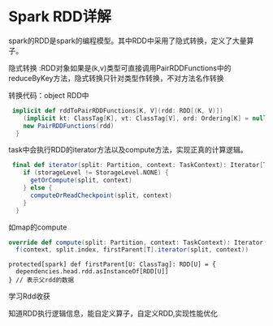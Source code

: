 # Spark RDD详解

spark的RDD是spark的编程模型。其中RDD中采用了隐式转换，定义了大量算子。

隐式转换 :RDD对象如果是(k,v)类型可直接调用PairRDDFunctions中的reduceByKey方法，隐式转换只针对类型作转换，不对方法名作转换

转换代码：object RDD中

```scala
 implicit def rddToPairRDDFunctions[K, V](rdd: RDD[(K, V)])
    (implicit kt: ClassTag[K], vt: ClassTag[V], ord: Ordering[K] = null): PairRDDFunctions[K, V] = {
    new PairRDDFunctions(rdd)
  }
```

task中会执行RDD的iterator方法以及compute方法，实现正真的计算逻辑。

```scala
 final def iterator(split: Partition, context: TaskContext): Iterator[T] = {
    if (storageLevel != StorageLevel.NONE) {
      getOrCompute(split, context)
    } else {
      computeOrReadCheckpoint(split, context)
    }
  }
```

如map的compute

```scala
override def compute(split: Partition, context: TaskContext): Iterator[U] =
  f(context, split.index, firstParent[T].iterator(split, context))
```

```
protected[spark] def firstParent[U: ClassTag]: RDD[U] = {
  dependencies.head.rdd.asInstanceOf[RDD[U]]
} // 表示父rdd的数据
```

学习Rdd收获

知道RDD执行逻辑信息，能自定义算子，自定义RDD,实现性能优化

